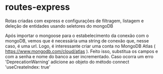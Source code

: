 # routes-express
Rotas criadas com express e configurações de filtragem, listagem e deleção de entidades usando seletores do mongoDB

Após importar o mongoose para o estabelecimento da conexão com o mongoDB, vemos que é necessária uma string de conexão que, nesse caso, é uma url.
Logo, é interessante criar uma conta no MongoDB Atlas ( https://www.mongodb.com/cloud/atlas ). Feito isso, substitua os campos <password> e <test> com a senha e nome do banco a ser incrementado.
Caso ocorra um erro 'DeprecationWarning' adicione ao objeto do método connect 'useCreateIndex: true'
